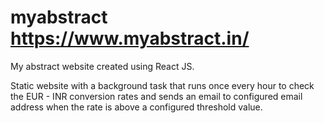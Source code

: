 # myabstract https://www.myabstract.in/
My abstract website created using React JS. 


Static website with a background task that runs once every hour to check the EUR - INR conversion rates and sends an email to configured email address when the rate is above a configured threshold value.
